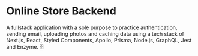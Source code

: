 # Online Store Backend

A fullstack application with a sole purpose to practice authentication, sending email, uploading photos and caching data using a tech stack of Next.js, React, Styled Components, Apollo, Prisma, Node.js, GraphQL, Jest and Enzyme. 🗄
